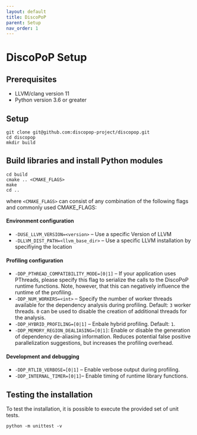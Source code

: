 ```yaml
---
layout: default
title: DiscoPoP
parent: Setup
nav_order: 1
---
```


# DiscoPoP Setup
## Prerequisites
- LLVM/clang version 11
- Python version 3.6 or greater

## Setup
```
git clone git@github.com:discopop-project/discopop.git
cd discopop
mkdir build
```

## Build libraries and install Python modules
```
cd build
cmake .. <CMAKE_FLAGS>
make
cd ..
```

where `<CMAKE_FLAGS>` can consist of any combination of the following flags and commonly used CMAKE_FLAGS:
#### Environment configuration
- `-DUSE_LLVM_VERSION=<version>` &ndash; Use a specific Version of LLVM
- `-DLLVM_DIST_PATH=<llvm_base_dir>` &ndash; Use a specific LLVM installation by specifiying the location
#### Profiling configuration
- `-DDP_PTHREAD_COMPATIBILITY_MODE=[0|1]` &ndash; If your application uses PThreads, please specify this flag to serialize the calls to the DiscoPoP runtime functions. Note, however, that this can negatively influence the runtime of the profiling.
- `-DDP_NUM_WORKERS=<int>` &ndash; Specify the number of worker threads available for the dependency analysis during profiling. Default: `3` worker threads. `0` can be used to disable the creation of additional threads for the analysis.
- `-DDP_HYBRID_PROFILING=[0|1]` &ndash; Enbale hybrid profiling. Default: `1`.
- `-DDP_MEMORY_REGION_DEALIASING=[0|1]`: Enable or disable the generation of dependency de-aliasing information. Reduces potential false positive parallelization suggestions, but increases the profiling overhead.

#### Development and debugging
- `-DDP_RTLIB_VERBOSE=[0|1]` &ndash; Enable verbose output during profiling.
- `-DDP_INTERNAL_TIMER=[0|1]`&ndash; Enable timing of runtime library functions.


## Testing the installation
To test the installation, it is possible to execute the provided set of unit tests.
```
python -m unittest -v
```

